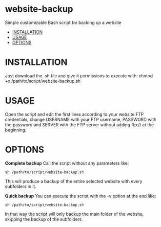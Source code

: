 # website-backup
Simple customizable Bash script for backing up a website

- [INSTALLATION](#installation)
- [USAGE](#usage)
- [OPTIONS](#options)

# INSTALLATION

Just download the .sh file and give it permissions to execute with:
  chmod +x /path/to/script/website-backup.sh

# USAGE

Open the script and edit the first lines according to your website FTP credentials, change USERNAME with your FTP username, PASSWORD with the password and SERVER with the FTP server without adding ftp:// at the beginning.

# OPTIONS

<b>Complete backup</b>
Call the script without any parameters like:

    sh /path/to/script/website-backup.sh
  
This will produce a backup of the entire selected website with every subfolders in it.

<b>Quick backup</b>
You can execute the script with the -v option at the end like:
  
    sh /path/to/script/website-backup.sh
  
In that way the script will only backup the main folder of the website, skipping the backup of the subfolders.
